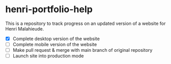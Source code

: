 # henri-portfolio-help
This is a repository to track progress on an updated version of a website for Henri Malahieude.

- [x] Complete desktop version of the website
- [ ] Complete mobile version of the website
- [ ] Make pull request & merge with main branch of original repository
- [ ] Launch site into production mode
